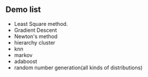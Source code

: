 ## Demo list
* Least Square method.
* Gradient Descent
* Newton's method
* hierarchy cluster
* knn
* markov
* adaboost
* random number generation(all kinds of distributions)